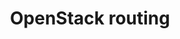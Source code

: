 ---
menu:
  sidebar:
    identifier: enrutamiento_openstack
    name: OpenStack routing
    parent: redes
    weight: 0
title: OpenStack routing
---